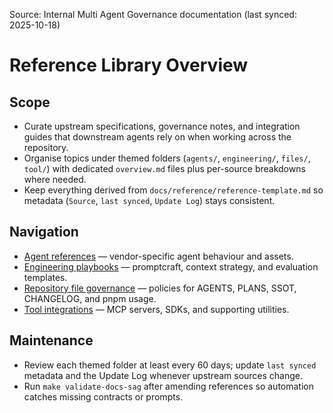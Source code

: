 Source: Internal Multi Agent Governance documentation (last synced: 2025-10-18)

# Reference Library Overview

## Scope
- Curate upstream specifications, governance notes, and integration guides that downstream agents rely on when working across the repository.
- Organise topics under themed folders (`agents/`, `engineering/`, `files/`, `tool/`) with dedicated `overview.md` files plus per-source breakdowns where needed.
- Keep everything derived from `docs/reference/reference-template.md` so metadata (`Source`, `last synced`, `Update Log`) stays consistent.

## Navigation
- [Agent references](agents/README.md) — vendor-specific agent behaviour and assets.
- [Engineering playbooks](engineering/README.md) — promptcraft, context strategy, and evaluation templates.
- [Repository file governance](files/README.md) — policies for AGENTS, PLANS, SSOT, CHANGELOG, and pnpm usage.
- [Tool integrations](tool/README.md) — MCP servers, SDKs, and supporting utilities.

## Maintenance
- Review each themed folder at least every 60 days; update `last synced` metadata and the Update Log whenever upstream sources change.
- Run `make validate-docs-sag` after amending references so automation catches missing contracts or prompts.
